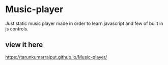 # Music-player
Just static music player made in order to learn javascript and few of built in js controls.

## view it here
https://tarunkumarrajput.github.io/Music-player/

